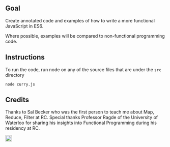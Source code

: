 ## Goal

Create annotated code and examples of how to write a more functional JavaScript in ES6.

Where possible, examples will be compared to non-functional programming code.

## Instructions

To run the code, run node on any of the source files that are under the `src` directory

`node curry.js`

## Credits

Thanks to Sal Becker who was the first person to teach me about Map, Reduce, Filter at RC. Special thanks Professor Ragde of the University of Waterloo for sharing his insights into Functional Programming during his residency at RC. 

<a href='http://www.recurse.com' title='Made with love at the Recurse Center'><img src='https://cloud.githubusercontent.com/assets/2883345/11325206/336ea5f4-9150-11e5-9e90-d86ad31993d8.png' height='20px'/></a>
